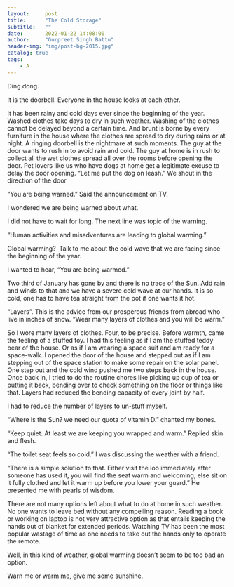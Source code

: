```yaml
---
layout:     post
title:      "The Cold Storage"
subtitle:   ""
date:       2022-01-22 14:08:00
author:     "Gurpreet Singh Battu"
header-img: "img/post-bg-2015.jpg"
catalog: true
tags:
    - A
---
```


Ding dong.

It is the doorbell. Everyone in the house looks at each other.

It has been rainy and cold days ever since the beginning of the year. Washed clothes take days to dry in such weather. Washing of the clothes cannot be delayed beyond a certain time. And brunt is borne by every furniture in the house where the clothes are spread to dry during rains or at night. A ringing doorbell is the nightmare at such moments. The guy at the door wants to rush in to avoid rain and cold. The guy at home is in rush to collect all the wet clothes spread all over the rooms before opening the door. Pet lovers like us who have dogs at home get a legitimate excuse to delay the door opening. “Let me put the dog on leash.” We shout in the direction of the door

“You are being warned.” Said the announcement on TV.

I wondered we are being warned about what.

I did not have to wait for long. The next line was topic of the warning.

“Human activities and misadventures are leading to global warming.”

Global warming?  Talk to me about the cold wave that we are facing since the beginning of the year.

I wanted to hear, “You are being warmed.”

Two third of January has gone by and there is no trace of the Sun. Add rain and winds to that and we have a severe cold wave at our hands. It is so cold, one has to have tea straight from the pot if one wants it hot.

“Layers”. This is the advice from our prosperous friends from abroad who live in inches of snow. “Wear many layers of clothes and you will be warm.”

So I wore many layers of clothes. Four, to be precise. Before warmth, came the feeling of a stuffed toy. I had this feeling as if I am the stuffed teddy bear of the house. Or as if I am wearing a space suit and am ready for a space-walk. I opened the door of the house and stepped out as if I am stepping out of the space station to make some repair on the solar panel. One step out and the cold wind pushed me two steps back in the house. Once back in, I tried to do the routine chores like picking up cup of tea or putting it back, bending over to check something on the floor or things like that. Layers had reduced the bending capacity of every joint by half.

I had to reduce the number of layers to un-stuff myself.

“Where is the Sun? we need our quota of vitamin D.” chanted my bones.

“Keep quiet. At least we are keeping you wrapped and warm.” Replied skin and flesh.

“The toilet seat feels so cold.” I was discussing the weather with a friend.

“There is a simple solution to that. Either visit the loo immediately after someone has used it, you will find the seat warm and welcoming, else sit on it fully clothed and let it warm up before you lower your guard.” He presented me with pearls of wisdom.

There are not many options left about what to do at home in such weather. No one wants to leave bed without any compelling reason. Reading a book or working on laptop is not very attractive option as that entails keeping the hands out of blanket for extended periods. Watching TV has been the most popular wastage of time as one needs to take out the hands only to operate the remote.

Well, in this kind of weather, global warming doesn’t seem to be too bad an option.

Warn me or warm me, give me some sunshine.
